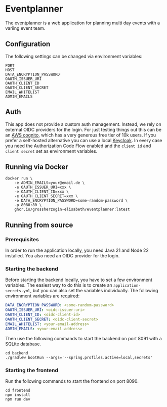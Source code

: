 # Eventplanner

The eventplanner is a web application for planning multi day events with a variing event team.


## Configuration

The following settings can be changed via environment variables:

```
PORT
HOST
DATA_ENCRYPTION_PASSWORD
OAUTH_ISSUER_URI
OAUTH_CLIENT_ID
OAUTH_CLIENT_SECRET
EMAIL_WHITELIST
ADMIN_EMAILS
```


## Auth

This app does not provide a custom auth management. Instead, we rely on external OIDC providers for the login. 
For just testing things out this can be an [AWS cognito](https://aws.amazon.com/de/cognito/), which has a very
generous free tier of 10k users. If you prefer a self-hosted alternative you can use a local
[Keycloak](https://www.keycloak.org/). In every case you need the Authorization Code Flow enabled and the 
`client id` and `client secret` set as environment variables. 


## Running via Docker

```
docker run \
    -e ADMIN_EMAILS=your@email.de \
    -e OAUTH_ISSUER_URI=xxx \
    -e OAUTH_CLIENT_ID=xxx \
    -e OAUTH_CLIENT_SECRET=xxx \
    -e DATA_ENCRYPTION_PASSWORD=some-random-password \
    -p 8080:80 \ 
    ghcr.io/grossherzogin-elisabeth/eventplanner:latest
```

## Running from source

### Prerequisites 

In order to run the application locally, you need Java 21 and Node 22 installed. You also need an OIDC provider
for the login.

### Starting the backend

Before starting the backend locally, you have to set a few environment variables. The easiest way to do this is 
to create an `application-secrets.yml`, but you can also set the variables individually. The following environment
variables are required:

```yaml
DATA_ENCRYPTION_PASSWORD: <some-random-password>
OAUTH_ISSUER_URI: <oidc-issuer-uri>
OAUTH_CLIENT_ID: <oidc-client-id>
OAUTH_CLIENT_SECRET: <oidc-client-secret>
EMAIL_WHITELIST: <your-email-address>
ADMIN_EMAILS: <your-email-address>
```

Then use the following commands to start the backend on port 8091 with a SQLite database.
```
cd backend
./gradlew bootRun --args='--spring.profiles.active=local,secrets'
```

### Starting the frontend

Run the following commands to start the frontend on port 8090.
```
cd frontend
npm install
npm run dev
```

